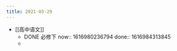 ```yaml
---
title: 2021-03-29
---
```


- [[高中语文]]
    - DONE 必修下
      now:: 1616980236794
      done:: 1616984313845
    -